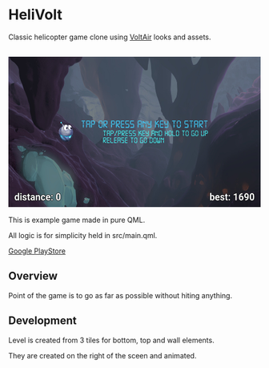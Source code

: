 # HeliVolt

Classic helicopter game clone using [VoltAir](https://github.com/google/VoltAir) looks and assets.

<br/>

<img src="screenshot.jpg" height="300">

<br/>

This is example game made in pure QML.

All logic is for simplicity held in src/main.qml.

[Google PlayStore](https://play.google.com/store/apps/details?id=io.qaap.helivolt)


## Overview

Point of the game is to go as far as possible without hiting anything.


## Development

Level is created from 3 tiles for bottom, top and wall elements.

They are created on the right of the sceen and animated.
